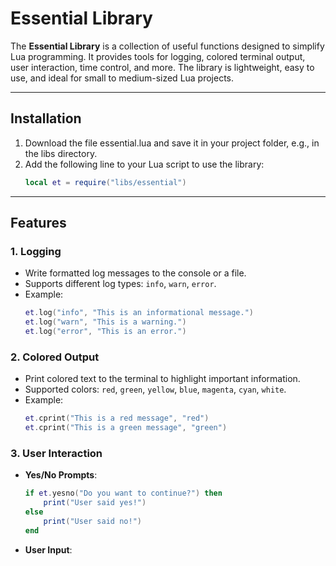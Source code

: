 # **Essential Library**

The **Essential Library** is a collection of useful functions designed to simplify Lua programming. It provides tools for logging, colored terminal output, user interaction, time control, and more. The library is lightweight, easy to use, and ideal for small to medium-sized Lua projects.

---

## **Installation**
1. Download the file essential.lua and save it in your project folder, e.g., in the libs directory.
2. Add the following line to your Lua script to use the library:
   ```lua
   local et = require("libs/essential")
   ```

---

## **Features**
### **1. Logging**
- Write formatted log messages to the console or a file.
- Supports different log types: `info`, `warn`, `error`.
- Example:
  ```lua
  et.log("info", "This is an informational message.")
  et.log("warn", "This is a warning.")
  et.log("error", "This is an error.")
  ```

### **2. Colored Output**
- Print colored text to the terminal to highlight important information.
- Supported colors: `red`, `green`, `yellow`, `blue`, `magenta`, `cyan`, `white`.
- Example:
  ```lua
  et.cprint("This is a red message", "red")
  et.cprint("This is a green message", "green")
  ```

### **3. User Interaction**
- **Yes/No Prompts**:
  ```lua
  if et.yesno("Do you want to continue?") then
      print("User said yes!")
  else
      print("User said no!")
  end
  ```
- **User Input**:
  ```lua
